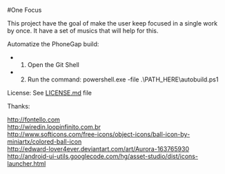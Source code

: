 #One Focus

This project have the goal of make the user keep focused in a single work by once. It have a set of musics that will help for this.

Automatize the PhoneGap build:

- 1. Open the Git Shell
- 2. Run the command: powershell.exe -file .\PATH_HERE\autobuild.ps1

License: See [LICENSE.md](LICENSE.md) file

Thanks:

http://fontello.com  
http://wiredin.loopinfinito.com.br  
http://www.softicons.com/free-icons/object-icons/ball-icon-by-miniartx/colored-ball-icon  
http://edward-lover4ever.deviantart.com/art/Aurora-163765930  
http://android-ui-utils.googlecode.com/hg/asset-studio/dist/icons-launcher.html  